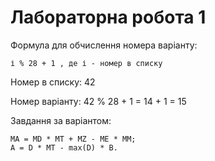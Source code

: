 # Лабораторна робота 1

Формула для обчислення номера варіанту: 

	і % 28 + 1 , де і - номер в списку

Номер в списку: 42

Номер варіанту: 42 % 28 + 1 = 14 + 1 = 15

Завдання за варіантом:

    MА = MD * MT + MZ - ME * MM;     
	A = D * MT - max(D) * B. 	